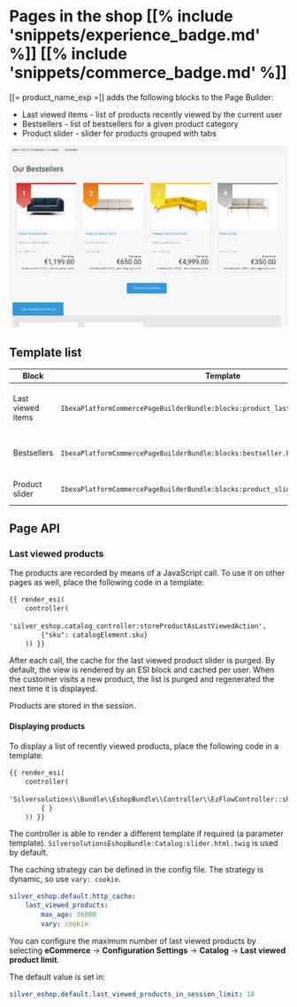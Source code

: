 # Pages in the shop [[% include 'snippets/experience_badge.md' %]] [[% include 'snippets/commerce_badge.md' %]]

[[= product_name_exp =]] adds the following blocks to the Page Builder:

- Last viewed items - list of products recently viewed by the current user
- Bestsellers - list of bestsellers for a given product category
- Product slider - slider for products grouped with tabs

![Page](img/page_1.png)  

## Template list

|Block|Template|Subtemplates|
|--- |--- |--- |
|Last viewed items|`IbexaPlatformCommercePageBuilderBundle:blocks:product_last_viewed_slider.html.twig`|Uses the `SilversolutionsEshopBundle:EzFlow:showLastViewedProducts` subcontroller and `SilversolutionsEshopBundle:Catalog:last_viewed_slider.html.twig` template|
|Bestsellers|`IbexaPlatformCommercePageBuilderBundle:blocks:bestseller.html.twig`|Uses the `SilversolutionsEshopBundle:Bestsellers:getBestsellers` subcontroller and the `SilversolutionsEshopBundle:Bestsellers:bestsellers_box.html.twig` template|
|Product slider|`IbexaPlatformCommercePageBuilderBundle:blocks:product_slider.html.twig`|Uses the `SilversolutionsEshopBundle:EzFlow:getSkuListByString` subcontroller and the `SisoEzStudioBundle:blocks:product_slider_tabs.html.twig` template|

## Page API

### Last viewed products

The products are recorded by means of a JavaScript call. To use it on other pages as well, place the following code in a template:

``` html+twig
{{ render_esi(
    controller(
        'silver_eshop.catalog_controller:storeProductAsLastViewedAction',
        {"sku": catalogElement.sku}
    )) }}
```

After each call, the cache for the last viewed product slider is purged.
By default, the view is rendered by an ESI block and cached per user.
When the customer visits a new product, the list is purged and regenerated the next time it is displayed. 

Products are stored in the session.

#### Displaying products

To display a list of recently viewed products, place the following code in a template:

``` html+twig
{{ render_esi(
    controller(
        'Silversolutions\\Bundle\\EshopBundle\\Controller\\EzFlowController::showLastViewedProductsAction',
        { }
    )) }}
```

The controller is able to render a different template if required (a parameter template).
`SilversolutionsEshopBundle:Catalog:slider.html.twig` is used by default. 

The caching strategy can be defined in the config file. The strategy is dynamic, so use `vary: cookie`.

``` yaml
silver_eshop.default.http_cache:
    last_viewed_products:
        max_age: 36000
        vary: cookie
```

You can configure the maximum number of last viewed products by selecting
**eCommerce** -> **Configuration Settings** -> **Catalog** -> **Last viewed product limit**.

The default value is set in:

``` yaml
silver_eshop.default.last_viewed_products_in_session_limit: 10
```
